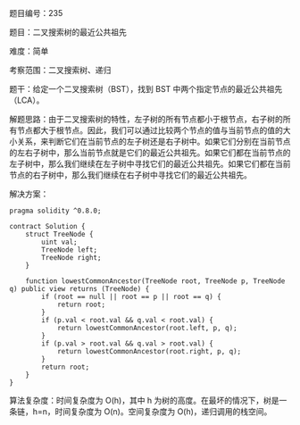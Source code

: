 题目编号：235

题目：二叉搜索树的最近公共祖先

难度：简单

考察范围：二叉搜索树、递归

题干：给定一个二叉搜索树（BST），找到 BST 中两个指定节点的最近公共祖先（LCA）。 

解题思路：由于二叉搜索树的特性，左子树的所有节点都小于根节点，右子树的所有节点都大于根节点。因此，我们可以通过比较两个节点的值与当前节点的值的大小关系，来判断它们在当前节点的左子树还是右子树中。如果它们分别在当前节点的左右子树中，那么当前节点就是它们的最近公共祖先。如果它们都在当前节点的左子树中，那么我们继续在左子树中寻找它们的最近公共祖先。如果它们都在当前节点的右子树中，那么我们继续在右子树中寻找它们的最近公共祖先。

解决方案：

```solidity
pragma solidity ^0.8.0;

contract Solution {
    struct TreeNode {
        uint val;
        TreeNode left;
        TreeNode right;
    }

    function lowestCommonAncestor(TreeNode root, TreeNode p, TreeNode q) public view returns (TreeNode) {
        if (root == null || root == p || root == q) {
            return root;
        }
        if (p.val < root.val && q.val < root.val) {
            return lowestCommonAncestor(root.left, p, q);
        }
        if (p.val > root.val && q.val > root.val) {
            return lowestCommonAncestor(root.right, p, q);
        }
        return root;
    }
}
```

算法复杂度：时间复杂度为 O(h)，其中 h 为树的高度。在最坏的情况下，树是一条链，h=n，时间复杂度为 O(n)。空间复杂度为 O(h)，递归调用的栈空间。